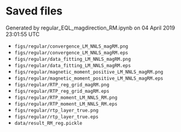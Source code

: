 # Saved files 


Generated by regular_EQL_magdirection_RM.ipynb on 04 April 2019 23:01:55 UTC

*  `figs/regular/convergence_LM_NNLS_magRM.png` 
*  `figs/regular/convergence_LM_NNLS_magRM.eps` 
*  `figs/regular/data_fitting_LM_NNLS_magRM.png` 
*  `figs/regular/data_fitting_LM_NNLS_magRM.eps` 
*  `figs/regular/magnetic_moment_positive_LM_NNLS_magRM.png` 
*  `figs/regular/magnetic_moment_positive_LM_NNLS_magRM.eps` 
*  `figs/regular/RTP_reg_grid_magRM.png` 
*  `figs/regular/RTP_reg_grid_magRM.eps` 
*  `figs/regular/RTP_moment_LM_NNLS_RM.png` 
*  `figs/regular/RTP_moment_LM_NNLS_RM.eps` 
*  `figs/regular/rtp_layer_true.png` 
*  `figs/regular/rtp_layer_true.eps` 
*  `data/result_RM_reg.pickle` 

